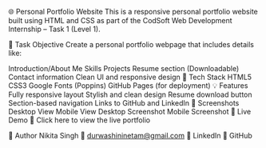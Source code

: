 🌐 Personal Portfolio Website
This is a responsive personal portfolio website built using HTML and CSS as part of the CodSoft Web Development Internship – Task 1 (Level 1).

📌 Task Objective
Create a personal portfolio webpage that includes details like:

Introduction/About Me
Skills
Projects
Resume section (Downloadable)
Contact information
Clean UI and responsive design
🔧 Tech Stack
HTML5
CSS3
Google Fonts (Poppins)
GitHub Pages (for deployment)
💡 Features
Fully responsive layout
Stylish and clean design
Resume download button
Section-based navigation
Links to GitHub and LinkedIn
📸 Screenshots
Desktop View	Mobile View
Desktop Screenshot	Mobile Screenshot
🚀 Live Demo
🔗 Click here to view the live portfolio

📝 Author
Nikita Singh
📧 durwashininetam@gmail.com
🔗 LinkedIn
🐙 GitHub
